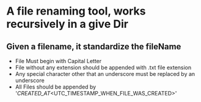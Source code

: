 # A file renaming tool, works recursively in a give Dir

## Given a filename, it standardize the fileName

- File Must begin with Capital Letter
- File without any extension should be appended with .txt file extension
- Any special character other that an underscore must be replaced by an underscore
- All Files should be appended by '_CREATED_AT_<UTC_TIMESTAMP_WHEN_FILE_WAS_CREATED>'
